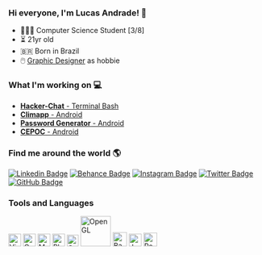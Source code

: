 ### Hi everyone, I'm Lucas Andrade! 👋

- 👨🏻‍💻 Computer Science Student [3/8]
- ⏳ 21yr old
- 🇧🇷 Born in Brazil
- 🖱️ [Graphic Designer](https://www.behance.net/lucasomarandradeleal) as hobbie

### What I'm working on 💻
- [**Hacker-Chat** - Terminal Bash](https://github.com/lucasoal/hacker-chat)
- [**Climapp** - Android](https://github.com/lucasoal/app-climapp)
- [**Password Generator** - Android](https://github.com/lucasoal/app-password-generator)
- [**CEPOC** - Android](https://github.com/lucasoal/pjt-cepoc)

### Find me around the world 🌎
[![Linkedin Badge](https://img.shields.io/badge/-Linkedin-ffac33?=flat-circle&labelColor=black&logo=linkedin&logoColor=ffac33&link=https://www.linkedin.com/in/lucasomarandradeleal/)](https://www.linkedin.com/in/lucasomarandradeleal/) [![Behance Badge](https://img.shields.io/badge/-Behance-ffac33?=flat-circle&labelColor=black&logo=behance&logoColor=ffac33&link=https://www.behance.net/lucasomarandradeleal)](https://www.behance.net/lucasomarandradeleal) [![Instagram Badge](https://img.shields.io/badge/-Instagram-ffac33?style=flat-circle&labelColor=black&logo=Instagram&logoColor=ffac33&link=https://www.instagram.com/lucas_oal)](https://www.instagram.com/lucas_oal/) [![Twitter Badge](https://img.shields.io/badge/-Twitter-ffac33?style=flat-circle&labelColor=black&logo=Twitter&logoColor=ffac33&link=https://www.twitter.com/lucas_oal)](https://twitter.com/lucas_oal) [![GitHub Badge](https://img.shields.io/badge/-GitHub-ffac33?style=flat-circle&labelColor=black&logo=GitHub&logoColor=ffac33&link=https://www.github.com/lucasoal)](https://github.com/lucasoal)

### Tools and Languages
[<img src="https://upload.wikimedia.org/wikipedia/commons/9/9a/Visual_Studio_Code_1.35_icon.svg" alt="Visual Studio Code" width="25" Title="Visual Studio Code">](https://code.visualstudio.com/) [<img src="https://upload.wikimedia.org/wikipedia/commons/4/4b/Codeblocks_logo.png" alt="Code::Blocks" width="25" Title="Code::Blocks">](http://www.codeblocks.org/) [<img src="https://upload.wikimedia.org/wikipedia/commons/1/18/Mars_Valles_Marineris_d%C3%A9tour%C3%A9.png" alt="MARS" width="25" Title="MARS (MIPS Assembler and Runtime Simulator)">](https://github.com/lucaszst/assembly-mips) [<img src="https://upload.wikimedia.org/wikipedia/commons/2/20/Photoshop_CC_icon.png" alt="Photoshop" width="25" Title="Photoshop">](https://www.behance.net/lucasoal) [<img src="https://www.pinclipart.com/picdir/big/396-3965857_c-c-programming-language-logo-clipart.png" alt="C" width="23" Title="C">](https://docs.microsoft.com/pt-br/cpp/c-language/?view=msvc-160) [<img src="https://upload.wikimedia.org/wikipedia/commons/thumb/e/e9/Opengl-logo.svg/1200px-Opengl-logo.svg.png" alt="OpenGL" width="60" Title="OpenGL">](https://www.opengl.org//) [<img src="https://upload.wikimedia.org/wikipedia/commons/4/4b/Bash_Logo_Colored.svg" alt="Bash" width="28" Title="Bash">](https://github.com/lucaszst/shell-script//) [<img src="https://upload.wikimedia.org/wikipedia/commons/9/99/Unofficial_JavaScript_logo_2.svg" alt="JavaScript Logo" width="25" Title="JavaScript">](https://www.javascript.com/) [<img src="https://upload.wikimedia.org/wikipedia/commons/4/47/React.svg" alt= "React Native Logo" width="27" Title="React Native">](https://reactjs.org/)
